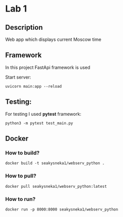 # Lab 1
## Description 
Web app which displays current Moscow time

## Framework 
In this project FastApi framework is used

Start server:
```
uvicorn main:app --reload
```

## Testing:
For testing I used **pytest** framework:

```
python3 -m pytest test_main.py
```

## Docker
### How to build?
```
docker build -t seakysneka1/webserv_python .
```
### How to pull?
```
docker pull seakysneka1/webserv_python:latest
```
### How to run?
```
docker run -p 8000:8000 seakysneka1/webserv_python
```